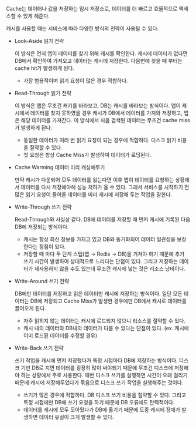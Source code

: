 Cache는 데이터나 값을 저장하는 임시 저장소로, 데이터를 더 빠르고 효율적으로 액세스할 수 있게 해준다.

캐시를 사용할 때는 서비스에 따라 다양한 방식의 전략이 사용될 수 있다.

* Look-Aside 읽기 전략

    이 방식은 먼저 앱이 데이터를 찾기 위해 캐시를 확인한다. 캐시에 데이터가 없다면 DB에서 확인하여 가져오고 데이터는 캐시에 저장한다. 다음번에 찾을 때 부터는 cache hit가 발생하게 된다.

    * 가장 범용적이며 읽기 요청이 많은 경우 적합하다.

* Read-Through 읽기 전략

    이 방식은 앱은 무조건 캐기를 바라보고, DB는 캐시를 바라보는 방식이다. 앱이 캐시에서 데이터를 찾지 못하였을 경우 캐시가 DB에서 데이터를 가져와 저장하고, 앱은 해당 데이터를 가져간다. 이 방식에서 처음 검색된 데이터는 무조건 cache miss가 발생하게 된다.

    * 동일한 데이터가 여러 번 읽기 요청이 되는 경우에 적합하다. 디스크 읽기 비용을 절약할 수 있다.
    * 첫 요청은 항상 Cache Miss가 발생하여 데이터가 로딩된다.

* Cache Warming 데이터 미리 캐싱해두기

    만약 캐시가 다운되어 모두 데이터를 잃는다면 이후 앱이 데이터를 요청하는 상황에서 데이터를 다시 저장해야해 성능 저하가 올 수 있다. 그래서 서비스를 시작하기 전 많은 읽기 요청이 들어올 데이터를 미리 캐시에 저장해 두는 작업을 말한다.

* Write-Through 쓰기 전략

    Read-Through와 사실상 같다. DB에 데이터를 저장할 때 먼저 캐시에 기록된 다음 DB에 저장되는 방식이다.

    * 캐시는 항상 최신 정보를 가지고 있고 DB와 동기화되어 데이터 일관성을 보장한다는 장점이 있다.
    * 저장할 때 마다 두 단계 스텝(앱 → Redis → DB)을 거쳐야 하기 때문에 추가 쓰기 시간이 발생하여 상대적으로 느리다는 단점이 있다. 그리고 저장하는 데이터가 재사용하지 않을 수도 있는데 무조건 캐시에 넣는 것은 리소스 낭비이다.

* Write-Around 쓰기 전략

    DB에만 데이터를 저장하고 읽은 데이터만 캐시에 저장하는 방식이다. 일단 모든 데이터는 DB에 저장되고 Cache Miss가 발생한 경우에만 DB에서 캐시로 데이터를 끌어오게 된다.

    * 자주 읽히지 않는 데이터는 캐시에 로드되지 않으니 리소스를 절약할 수 있다.
    * 캐시 내의 데이터와 DB내의 데이터가 다를 수 있다는 단점이 있다. (ex. 캐시에 이미 로드된 데이터를 수정할 경우)

* Write-Back 쓰기 전략

    쓰기 작업을 캐시에 먼저 저장했다가 특정 시점마다 DB에 저장하는 방식이다. 디스크 기반 DB로 치면 데이터를 굉장히 많이 써야되기 때문에 무조건 디스크에 저장해야 하는 상황에서 주로 사용한다. 매번 디스크 쓰기를 실행하면 시간이 오래 걸리기 때문에 캐시에 저장해두었다가 묶음으로 디스크 쓰기 작업을 실행해주는 것이다.

    * 쓰기가 많은 경우에 적합하다. DB 디스크 쓰기 비용을 절약할 수 있다. 그리고 특정 시점에만 DB에 쓰기 요청을 하기 때문에 DB 오류에도 탄력적이다.
    * 데이터를 캐시에 모두 모아뒀다가 DB에 옮기기 때문에 도중 캐시에 장애가 발생하면 데이터 유실이 크게 발생할 수 있다.
